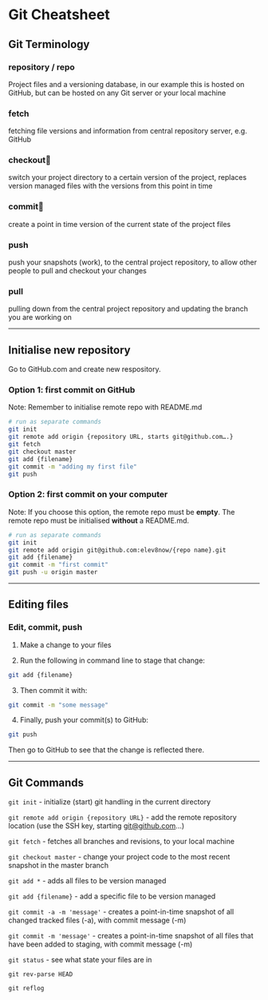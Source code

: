 # Git Cheatsheet

## Git Terminology

### repository / repo

Project files and a versioning database, in our example this is hosted on GitHub, but can be hosted on any Git server or your local machine

### fetch

fetching file versions and information from central repository server, e.g. GitHub

### checkout

switch your project directory to a certain version of the project, replaces version managed files with the versions from this point in time

### commit

create a point in time version of the current state of the project files

### push

push your snapshots (work), to the central project repository, to allow other people to pull and checkout your changes

### pull

pulling down from the central project repository and updating the branch you are working on

---

## Initialise new repository

Go to GitHub.com and create new respository.

### Option 1: first commit on GitHub

Note: Remember to initialise remote repo with README.md

```bash
# run as separate commands
git init
git remote add origin {repository URL, starts git@github.com….}
git fetch
git checkout master
git add {filename}
git commit -m "adding my first file"
git push
```

### Option 2: first commit on your computer

Note: If you choose this option, the remote repo must be **empty**. The remote repo must be initialised **without** a README.md.

```bash
# run as separate commands
git init
git remote add origin git@github.com:elev8now/{repo name}.git
git add {filename}
git commit -m "first commit"
git push -u origin master
```

* * *

## Editing files

### Edit, commit, push

1. Make a change to your files

2. Run the following in command line to stage that change:

```bash
git add {filename}
```

3. Then commit it with:

```bash
git commit -m "some message"
```

4. Finally, push your commit(s) to GitHub:

```bash
git push
```

Then go to GitHub to see that the change is reflected there.

* * *

## Git Commands


`git init` - initialize (start) git handling in the current directory


`git remote add origin {repository URL}` - add the remote repository location (use the SSH key, starting git@github.com...)


`git fetch` - fetches all branches and revisions, to your local machine


`git checkout master` - change your project code to the most recent snapshot in the master branch


`git add *` - adds all files to be version managed


`git add {filename}` - add a specific file to be version managed


`git commit -a -m 'message'` - creates a point-in-time snapshot of all changed tracked files (-a), with commit message (-m)


`git commit -m 'message'` - creates a point-in-time snapshot of all files that have been added to staging, with commit message (-m)


`git status` - see what state your files are in


`git rev-parse HEAD`

`git reflog`

